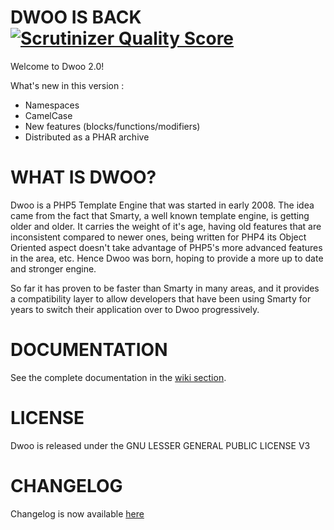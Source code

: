 # DWOO IS BACK [![Scrutinizer Quality Score](https://scrutinizer-ci.com/g/emulienfou/dwoo/badges/quality-score.png?s=d05af0f77d5b4bf63f9eac38d8d6648b7b33bec4)](https://scrutinizer-ci.com/g/emulienfou/dwoo/)

Welcome to Dwoo 2.0!

What's new in this version :
* Namespaces
* CamelCase
* New features (blocks/functions/modifiers)
* Distributed as a PHAR archive

# WHAT IS DWOO?

Dwoo is a PHP5 Template Engine that was started in early 2008. The idea came
from the fact that Smarty, a well known template engine, is getting older and
older. It carries the weight of it's age, having old features that are
inconsistent compared to newer ones, being written for PHP4 its Object
Oriented aspect doesn't take advantage of PHP5's more advanced features in
the area, etc. Hence Dwoo was born, hoping to provide a more up to date and
stronger engine.

So far it has proven to be faster than Smarty in many areas, and it provides
a compatibility layer to allow developers that have been using Smarty for
years to switch their application over to Dwoo progressively.

# DOCUMENTATION
See the complete documentation in the [wiki section](https://github.com/emulienfou/dwoo2/wiki).

# LICENSE
Dwoo is released under the GNU LESSER GENERAL PUBLIC LICENSE V3

# CHANGELOG
Changelog is now available [here](https://github.com/emulienfou/dwoo/wiki/Changelog)
